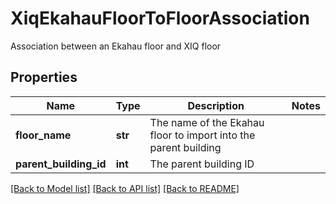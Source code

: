 # XiqEkahauFloorToFloorAssociation

Association between an Ekahau floor and XIQ floor
## Properties
Name | Type | Description | Notes
------------ | ------------- | ------------- | -------------
**floor_name** | **str** | The name of the Ekahau floor to import into the parent building | 
**parent_building_id** | **int** | The parent building ID | 

[[Back to Model list]](../README.md#documentation-for-models) [[Back to API list]](../README.md#documentation-for-api-endpoints) [[Back to README]](../README.md)


